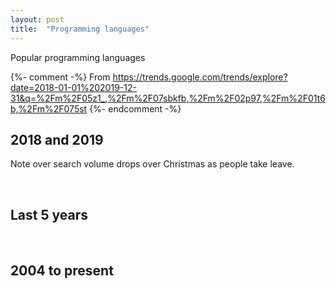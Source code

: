 ```yaml
---
layout: post
title:  "Programming languages"
---
```


Popular programming languages

{%- comment -%} From https://trends.google.com/trends/explore?date=2018-01-01%202019-12-31&q=%2Fm%2F05z1_,%2Fm%2F07sbkfb,%2Fm%2F02p97,%2Fm%2F01t6b,%2Fm%2F075st {%- endcomment -%}

<script type="text/javascript" src="https://ssl.gstatic.com/trends_nrtr/2051_RC11/embed_loader.js"></script>

## 2018 and 2019

Note over search volume drops over Christmas as people take leave.

<script type="text/javascript">
trends.embed.renderExploreWidget("TIMESERIES", {"comparisonItem":[{"keyword":"/m/05z1_","geo":"","time":"2018-01-01 2019-12-31"},{"keyword":"/m/07sbkfb","geo":"","time":"2018-01-01 2019-12-31"},{"keyword":"/m/02p97","geo":"","time":"2018-01-01 2019-12-31"},{"keyword":"/m/01t6b","geo":"","time":"2018-01-01 2019-12-31"},{"keyword":"/m/075st","geo":"","time":"2018-01-01 2019-12-31"}],"category":0,"property":""}, {"exploreQuery":"date=2018-01-01%202019-12-31&q=%2Fm%2F05z1_,%2Fm%2F07sbkfb,%2Fm%2F02p97,%2Fm%2F01t6b,%2Fm%2F075st","guestPath":"https://trends.google.com:443/trends/embed/"});
</script>

<br>

## Last 5 years

<script type="text/javascript">
trends.embed.renderExploreWidget("TIMESERIES", {"comparisonItem":[{"keyword":"/m/05z1_","geo":"","time":"today 5-y"},{"keyword":"/m/07sbkfb","geo":"","time":"today 5-y"},{"keyword":"/m/02p97","geo":"","time":"today 5-y"},{"keyword":"/m/01t6b","geo":"","time":"today 5-y"},{"keyword":"/m/075st","geo":"","time":"today 5-y"}],"category":0,"property":""}, {"exploreQuery":"date=today%205-y&q=%2Fm%2F05z1_,%2Fm%2F07sbkfb,%2Fm%2F02p97,%2Fm%2F01t6b,%2Fm%2F075st","guestPath":"https://trends.google.com:443/trends/embed/"});
</script>

<br>

## 2004 to present

<script type="text/javascript">
trends.embed.renderExploreWidget("TIMESERIES", {"comparisonItem":[{"keyword":"/m/05z1_","geo":"","time":"2004-01-01 2020-01-10"},{"keyword":"/m/07sbkfb","geo":"","time":"2004-01-01 2020-01-10"},{"keyword":"/m/02p97","geo":"","time":"2004-01-01 2020-01-10"},{"keyword":"/m/01t6b","geo":"","time":"2004-01-01 2020-01-10"},{"keyword":"/m/075st","geo":"","time":"2004-01-01 2020-01-10"}],"category":0,"property":""}, {"exploreQuery":"date=all&q=%2Fm%2F05z1_,%2Fm%2F07sbkfb,%2Fm%2F02p97,%2Fm%2F01t6b,%2Fm%2F075st","guestPath":"https://trends.google.com:443/trends/embed/"});
</script>
